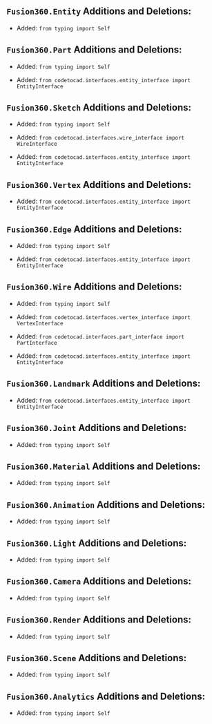 ## `Fusion360.Entity` Additions and Deletions:

- Added: `from typing import Self`

## `Fusion360.Part` Additions and Deletions:

- Added: `from typing import Self`

- Added: `from codetocad.interfaces.entity_interface import EntityInterface`

## `Fusion360.Sketch` Additions and Deletions:

- Added: `from typing import Self`

- Added: `from codetocad.interfaces.wire_interface import WireInterface`

- Added: `from codetocad.interfaces.entity_interface import EntityInterface`

## `Fusion360.Vertex` Additions and Deletions:

- Added: `from codetocad.interfaces.entity_interface import EntityInterface`

## `Fusion360.Edge` Additions and Deletions:

- Added: `from typing import Self`

- Added: `from codetocad.interfaces.entity_interface import EntityInterface`

## `Fusion360.Wire` Additions and Deletions:

- Added: `from typing import Self`

- Added: `from codetocad.interfaces.vertex_interface import VertexInterface`

- Added: `from codetocad.interfaces.part_interface import PartInterface`

- Added: `from codetocad.interfaces.entity_interface import EntityInterface`

## `Fusion360.Landmark` Additions and Deletions:

- Added: `from codetocad.interfaces.entity_interface import EntityInterface`

## `Fusion360.Joint` Additions and Deletions:

- Added: `from typing import Self`

## `Fusion360.Material` Additions and Deletions:

- Added: `from typing import Self`

## `Fusion360.Animation` Additions and Deletions:

- Added: `from typing import Self`

## `Fusion360.Light` Additions and Deletions:

- Added: `from typing import Self`

## `Fusion360.Camera` Additions and Deletions:

- Added: `from typing import Self`

## `Fusion360.Render` Additions and Deletions:

- Added: `from typing import Self`

## `Fusion360.Scene` Additions and Deletions:

- Added: `from typing import Self`

## `Fusion360.Analytics` Additions and Deletions:

- Added: `from typing import Self`

